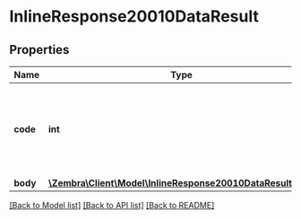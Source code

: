 # InlineResponse20010DataResult

## Properties
Name | Type | Description | Notes
------------ | ------------- | ------------- | -------------
**code** | **int** | The HTTP status code returned by the API as if this request was submitted individually. | [optional] 
**body** | [**\Zembra\Client\Model\InlineResponse20010DataResultBody**](InlineResponse20010DataResultBody.md) |  | [optional] 

[[Back to Model list]](../../README.md#documentation-for-models) [[Back to API list]](../../README.md#documentation-for-api-endpoints) [[Back to README]](../../README.md)


